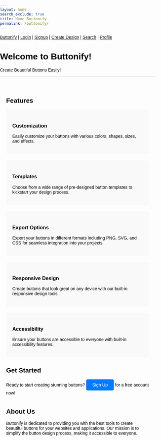 ```yaml
---
layout: home
search_exclude: true
title: Home Buttonify
permalink: /buttonify/
---
```


[Buttonify]({{site.baseurl}}/buttonify/) | [Login]({{site.baseurl}}/buttonify/login) | [Signup]({{site.baseurl}}/buttonify/createuser) | [Create Design]({{site.baseurl}}/buttonify/create-design) | [Search]({{site.baseurl}}/buttonify/search) | [Profile]({{site.baseurl}}/buttonify/profile)


# Welcome to Buttonify!

Create Beautiful Buttons Easily!

---

<div class="container">
    <section class="feature">
        <h2>Features</h2>
        <div class="feature-list">
            <div class="feature-item">
                <h3>Customization</h3>
                <p>Easily customize your buttons with various colors, shapes, sizes, and effects.</p>
            </div>
            <div class="feature-item">
                <h3>Templates</h3>
                <p>Choose from a wide range of pre-designed button templates to kickstart your design process.</p>
            </div>
            <div class="feature-item">
                <h3>Export Options</h3>
                <p>Export your buttons in different formats including PNG, SVG, and CSS for seamless integration into your projects.</p>
            </div>
            <div class="feature-item">
                <h3>Responsive Design</h3>
                <p>Create buttons that look great on any device with our built-in responsive design tools.</p>
            </div>
            <div class="feature-item">
                <h3>Accessibility</h3>
                <p>Ensure your buttons are accessible to everyone with built-in accessibility features.</p>
            </div>
        </div>
    </section>
    <section class="get-started">
        <h2>Get Started</h2>
        <p>Ready to start creating stunning buttons? <a href="http://127.0.0.1:4100/teacher_portfolio/buttonify/createuser/">Sign Up</a> for a free account now!</p>
    </section>
    <section class="about">
        <h2>About Us</h2>
        <p>Buttonify is dedicated to providing you with the best tools to create beautiful buttons for your websites and applications. Our mission is to simplify the button design process, making it accessible to everyone.</p>
    </section>
</div>

<style>
    body {
        font-family: Arial, sans-serif;
        margin: 0;
        padding: 0;
        color: black; 
    }

    .container {
        max-width: 800px;
        margin: 0 auto;
        padding: 20px;
    }

    .feature-list {
        display: grid;
        grid-template-columns: repeat(auto-fit, minmax(300px, 1fr));
        gap: 20px;
    }

    .feature-item {
        background-color: #f9f9f9;
        padding: 20px;
        border-radius: 8px;
        color: black;
    }

    .get-started a {
        display: inline-block;
        background-color: #007bff;
        color: #fff;
        padding: 10px 20px;
        text-decoration: none;
        border-radius: 5px;
    }
    
    .about {
        margin-top: 40px;
    }
</style>
